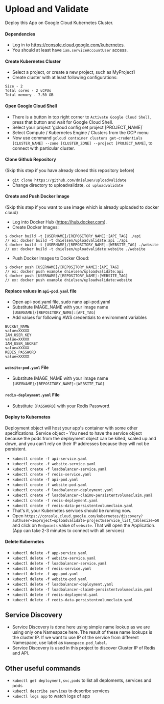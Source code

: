 # Upload and Validate
Deploy this App on Google Cloud Kubernetes Cluster.

#### Dependencies

- Log in to https://console.cloud.google.com/kubernetes.
- You should at least have `iam.serviceAccountUser` access.

#### Create Kubernetes Cluster

- Select a project, or create a new project, such as MyProject1
- Create cluster with at least following configurations:
```
Size - 2
Total cores - 2 vCPUs
Total memory - 7.50 GB
```

#### Open Google Cloud Shell

- There is a button in top right corner to `Activate Google Cloud Shell`, press that button and wait for Google Cloud Shell.
- Select your project 'gcloud config set project [PROJECT_NAME]`
- Select Compute / Kubernetes Engine / Clusters from the GCP menu
- Now use command `gcloud container clusters get-credentials [CLUSTER_NAME] --zone [CLUSTER_ZONE] --project [PROJECT_NAME]`, to connect with particular cluster.

#### Clone Github Repository
(Skip this step if you have already cloned this repository before)
- `git clone https://github.com/dnielsen/uploadvalidate`
- Change directory to uploadvalidate, `cd uploadvalidate`

#### Create and Push Docker Image
(Skip this step if you want to use image which is already uploaded to docker cloud)

- Log into Docker Hub (https://hub.docker.com).
- Create Docker Images:
```
$ docker build -t [USERNAME]/[REPOSITORY_NAME]:[API_TAG] ./api
// ex: docker build -t dnielsen/uploadvalidate:api ./api
$ docker build -t [USERNAME]/[REPOSITORY_NAME]:[WEBSITE_TAG] ./website
// ex: docker build -t dnielsen/uploadvalidate:website ./website
```
- Push Docker Images to Docker Cloud:
```
$ docker push [USERNAME]/[REPOSITORY_NAME]:[API_TAG]
// ex: docker push example dnielsen/uploadvalidate:api
$ docker push [USERNAME]/[REPOSITORY_NAME]:[WEBSITE_TAG]
// ex: docker push example dnielsen/uploadvalidate:website
```

#### Replace values in `api-pod.yaml` file

- Open api-pod.yaml file, sudo nano api-pod.yaml
- Substitute IMAGE_NAME with your image name ``[USERNAME]/[REPOSITORY_NAME]:[API_TAG]``
- Add values for following AWS credentials to environment variables
```
BUCKET_NAME
value=XXXXX
IAM_USER_KEY
value=XXXXX
IAM_USER_SECRET
value=XXXXX
REDIS_PASSWORD
value=XXXXX
```

#### `website-pod.yaml` File

- Substitute IMAGE_NAME with your image name `[USERNAME]/[REPOSITORY_NAME]:[WEBSITE_TAG]`

#### `redis-deployment.yaml` File

- Substitute `[PASSWORD]` with your Redis Password.

#### Deploy to Kubernetes

Deployment object will host your app's container with some other specifications. Service object - You need to have the service object because the pods from the deployment object can be killed, scaled up and down, and you can't rely on their IP addresses because they will not be persistent.
- `kubectl create -f api-service.yaml`
- `kubectl create -f website-service.yaml`
- `kubectl create -f loadbalancer-service.yaml`
- `kubectl create -f redis-service.yaml`
- `kubectl create -f api-pod.yaml`
- `kubectl create -f website-pod.yaml`
- `kubectl create -f loadbalancer-deployment.yaml`
- `kubectl create -f loadbalancer-claim0-persistentvolumeclaim.yaml`
- `kubectl create -f redis-deployment.yaml`
- `kubectl create -f redis-data-persistentvolumeclaim.yaml`
- That's it, your Kubernetes services should be running now.
- Open `https://console.cloud.google.com/kubernetes/discovery?authuser=1&project=uploadvalidate-project&service_list_tablesize=50` and click on `Endpoints` value of `website`. That will open the Application.
(App can take 2-3 minutes to connect with all services)

#### Delete Kubernetes

- `kubectl delete -f app-service.yaml`
- `kubectl delete -f website-service.yaml`
- `kubectl delete -f loadbalancer-service.yaml`
- `kubectl delete -f redis-service.yaml`
- `kubectl delete -f app-pod.yaml`
- `kubectl delete -f website-pod.yaml`
- `kubectl delete -f loadbalancer-deployment.yaml`
- `kubectl delete -f loadbalancer-claim0-persistentvolumeclaim.yaml`
- `kubectl delete -f redis-deployment.yaml`
- `kubectl delete -f redis-data-persistentvolumeclaim.yaml`

## Service Discovery

- Service Discovery is done here using simple name lookup as we are using only one Namespace here. The result of these name lookups is the cluster IP. If we want to use IP of the service from different Namespace, use label as `Namespace.pod_label`.
- Service Discovery is used in this project to discover Cluster IP of Redis and API.

## Other useful commands

- `kubectl get deployment,svc,pods` to list all deploments, services and pods
- `kubectl describe services` to describe services
- `kubectl logs app` to watch logs of app
